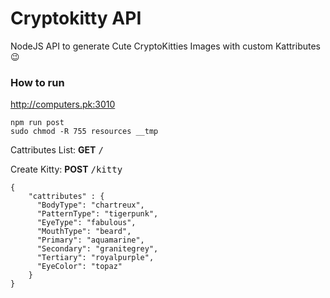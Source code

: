 # Cryptokitty API
NodeJS API to generate Cute CryptoKitties Images with custom Kattributes 😉

### How to run
<a href="http://computers.pk:3010">http://computers.pk:3010</a>

```shell
npm run post
sudo chmod -R 755 resources __tmp
```

Cattributes List: <b>GET</b> <tt>/</tt>

Create Kitty: <b>POST</b> <tt>/kitty</tt>
```
{
    "cattributes" : {
      "BodyType": "chartreux",
      "PatternType": "tigerpunk",
      "EyeType": "fabulous",
      "MouthType": "beard",
      "Primary": "aquamarine",
      "Secondary": "granitegrey",
      "Tertiary": "royalpurple",
      "EyeColor": "topaz"
    }
}
```
